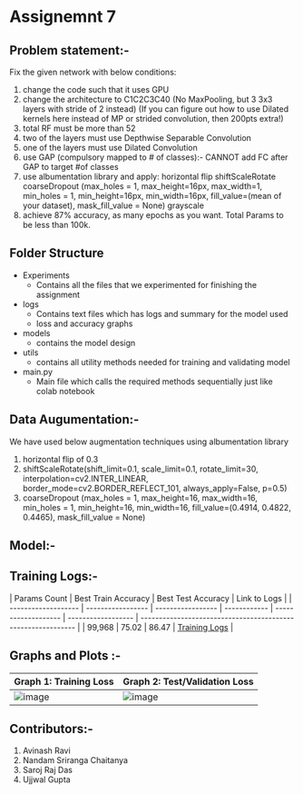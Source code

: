 # Assignemnt 7
## Problem statement:-

Fix the given network with below conditions:

1. change the code such that it uses GPU
2. change the architecture to C1C2C3C40 (No MaxPooling, but 3 3x3 layers with stride of 2 instead) (If you can figure out how to use Dilated kernels here instead of MP or strided convolution, then 200pts extra!)
3. total RF must be more than 52
4. two of the layers must use Depthwise Separable Convolution
5. one of the layers must use Dilated Convolution
6. use GAP (compulsory mapped to # of classes):- CANNOT add FC after GAP to target #of classes 
7. use albumentation library and apply:
   horizontal flip
   shiftScaleRotate 
   coarseDropout (max_holes = 1, max_height=16px, max_width=1, min_holes = 1, min_height=16px, min_width=16px, fill_value=(mean of your dataset), mask_fill_value = None)
   grayscale
8. achieve 87% accuracy, as many epochs as you want. Total Params to be less than 100k. 

## Folder Structure

* Experiments
  * Contains all the files that we experimented for finishing the assignment
* logs
  * Contains text files which has logs and summary for the model used
  * loss and accuracy graphs
* models
  * contains the model design
* utils
  * contains all utility methods needed for training and validating model
* main.py
  * Main file which calls the required methods sequentially just like colab notebook

## Data Augumentation:-
We have used below augmentation techniques using albumentation library
   1. horizontal flip of 0.3
   2. shiftScaleRotate(shift_limit=0.1, scale_limit=0.1, rotate_limit=30, interpolation=cv2.INTER_LINEAR, border_mode=cv2.BORDER_REFLECT_101, always_apply=False, p=0.5)
   3. coarseDropout (max_holes = 1, max_height=16, max_width=16, min_holes = 1, min_height=16, min_width=16, fill_value=(0.4914, 0.4822, 0.4465), mask_fill_value = None)

## Model:-

## Training Logs:-

| Params Count | Best Train Accuracy | Best Test Accuracy | Link to Logs                                                 |
| ------------------- | ----------------- | ----------------- | ------------ | ------------------- | ------------------ | ------------------------------------------------------------ |
| 99,968        | 75.02               | 86.47           | [Training Logs](https://github.com/NSR9/Extensive-Vision-AI/blob/main/Assignment_7/logs) |

## Graphs and Plots :-

| Graph 1: Training Loss  | Graph 2: Test/Validation Loss      |
| ------------------------------------------------------------ | ------------------------------------------------------------ |
| ![image](https://user-images.githubusercontent.com/51078583/121725761-4bb08000-cb07-11eb-98de-296e91f6a74b.png) | ![image](https://user-images.githubusercontent.com/51078583/121725803-59fe9c00-cb07-11eb-818f-ca5cb510792d.png) |

## Contributors:-

1. Avinash Ravi
2. Nandam Sriranga Chaitanya
3. Saroj Raj Das
4. Ujjwal Gupta
